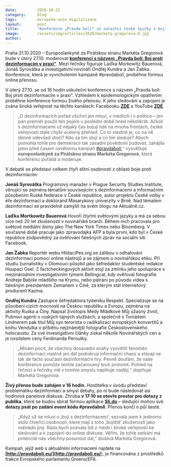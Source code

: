 ```yaml
---
date:         2020-10-21
category:     blog
tags:         evropská-unie digitalizace
layout:       post
title:        "Konference „Pravda bolí“ se zúčastní české špičky v boji proti dezinformacím. Moderuje Pirátka Gregorová"
image:        /assets/img/articles/2020/marketa-gregorova-4.jpg
author:       
--- 
```




Praha 21.10.2020 – Europoslankyně za Pirátskou stranu Markéta Gregorová bude v úterý 27.10. moderovat **[konferenci s názvem „Pravda bolí: Boj proti dezinformacím v praxi“](https://www.facebook.com/events/396854378373855/?acontext=%7B%22event_action_history%22%3A[%7B%22mechanism%22%3A%22search_results%22%2C%22surface%22%3A%22search%22%7D]%7D)**. Mezi řečníky figuruje Laďka Morkowitz Bauerová, Jonáš Syrovátka a investigativní novináři Ondřej Kundra a Jan Žabka. Konference, která je vyvrcholením kampaně #pravdabolí, proběhne formou online přenosu.

V úterý 27.10. se od 16 hodin uskuteční konference s názvem „Pravda bolí: Boj proti dezinformacím v praxi“. Vzhledem k epidemiologickým opatřením proběhne konference formou živého přenosu. K jeho sledování a zapojení je zvána široká veřejnost na těchto kanálech: Facebooku **[ZDE](https://www.facebook.com/MEPGregorova)** a YouTube **[ZDE](https://www.youtube.com/channel/UCcf12G_5igxOSZBFSt4eEAQ/featured)**.

> „O dezinformacích pořád všichni jen mluví, v médiích i v politice – jen pan premiér použil ten pojem v poslední době hned několikrát. Ačkoli s dezinformacemi už nějaký čas bojují lidé na mnoha frontách, české veřejnosti stále chybí ucelený přehled. Co to vlastně je, co na ně denně odevšad útočí? Kdo za tím stojí a co tím sleduje? Abych pomohla tohle pro demokracii tak zásadní povědomí budovat, zahájila jsem před časem osvětovou kampaň [#pravdabolí](https://pravdaboli.eu/),“ vysvětluje **europoslankyně za Pirátskou stranu Markéta Gregorová**, která konferenci pořádá a moderuje.

V debatě se představí celkem čtyři elitní osobnosti z oblasti boje proti dezinformacím:

**Jonáš Syrovátka**
Programový manažer v Prague Security Studies Institute, věnující se zejména tématům souvisejícím s dezinformacemi a informačním působením Ruské federace v České republice, autor projektu České volby v éře dezinformací a doktorand Masarykovy univerzity v Brně. Nad tématem dezinformací se pravidelně zamýšlí na svém blogu na Aktuálně.cz.

**Laďka Mortkowitz Bauerová**
Hovoří čtyřmi světovými jazyky a má za sebou více než 20 let zkušeností v novinářské branži. Během nich pracovala pro světové mediální domy jako The New York Times nebo Bloomberg. V současné době pracuje jako zpravodajka AFP a byla první, kdo byl v České republice zodpovědný za ověřování falešných zpráv na sociální síti Facebook. 

**Jan Žabka**
Reportér webu HlídacíPes.org se zálibou v odhalování dezinformací pomocí online nástrojů a se zájmem o novinářskou etiku. Při studiu žurnalistiky v Olomouci působil jako šéfredaktor studentské redakce Houpací Osel. Z factcheckingových aktivit stojí za zmínku jeho spolupráce s mezinárodním investigativním týmem Bellingcat, kdy ověřoval fotografie Andreje Babiše mladšího na Krymu, nebo pátrání po původu videa s falešným prezidentem Zemanem v Číně, za kterým stál internetový producent Kazma.

**Ondřej Kundra**
Zástupce šéfredaktora týdeníku Respekt. Specializuje se na působení cizích mocností na Českou republiku a Evropu, zejména na aktivity Ruska a Číny. Napsal životopis Medy Mládkové Můj úžasný život, Putinovi agenti o ruských tajných službách; a společně s Tomášem Lindnerem pak titul Můj syn terorista o radikalizaci evropských konvertitů a knihu Vendulka o příběhu nejznámější fotografie Československého holocaustu. Za své investigativní články získal několik Novinářských cen a je nositelem ceny Ferdinanda Peroutky.

> „Mívám pocit, že všechny dosavadní snahy vysvětlit fenomén dezinformací vlastně jen dál podněcují informační chaos a stávají se tak de facto součástí dezinformační hry. Pevně doufám, že naše konference pomůže tenhle začarovaný kruh prolomit. Pohled na řečnici a řečníky mě v tomhle smyslu naplňuje nadějí,“ doplňuje Markéta Gregorová.


**Živý přenos bude zahájen v 16 hodin.** Hostitelka v úvodu představí problematiku dezinformací a smysl debaty, po ní bude následovat asi hodinová panelová diskuse. Zhruba **v 17:10 se otevře prostor pro dotazy z publika**, které se budou sbírat formou aplikace **[Sli.do](https://www.sli.do/)** – sledující mohou své **dotazy psát po zadání event kódu #pravdaboli**. Přenos končí o půl šesté.

 

> „Když už se mluví o ‚boji s dezinformacemi‘, sezvala jsem k jednomu stolu čtveřici osobností, které mají z toho ‚bojiště‘ zkušeností jako málokdo jiný. Ráda bych pozvala lidi z médií i široké veřejnosti ke sledování a k zapojení do online diskuse. Věřím, že tohle setkání má potenciál nás všechny posunout dál,“ dodává Markéta Gregorová. 

 

Kampaň, jejíž web s aktuálními informacemi najdete na **[http://pravdaboli.eu/](http://pravdaboli.eu/**), je financována z prostředků frakce Evropského parlamentu Greens/EFA.
